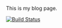This is my blog page.

[![Build Status](https://travis-ci.org/kaakaa/middleman-blog-slim-sample.png?branch=master)](https://travis-ci.org/kaakaa/middleman-blog-slim-sample)
